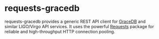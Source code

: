 # requests-gracedb

requests-gracedb provides a generic REST API client for [GraceDB] and similar
LIGO/Virgo API services. It uses the powerful [Requests] package for reliable
and high-throughput HTTP connection pooling.

[GraceDB]: https://gracedb.ligo.org/
[Requests]: http://requests.readthedocs.io/
